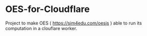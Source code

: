 # OES-for-Cloudflare
Project to make OES ( https://sim4edu.com/oesjs ) able to run its computation in a clouflare worker.
